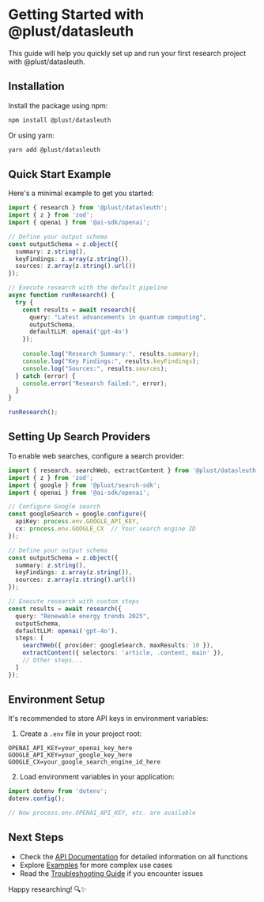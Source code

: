 # Getting Started with @plust/datasleuth

This guide will help you quickly set up and run your first research project with @plust/datasleuth.

## Installation

Install the package using npm:

```bash
npm install @plust/datasleuth
```

Or using yarn:

```bash
yarn add @plust/datasleuth
```

## Quick Start Example

Here's a minimal example to get you started:

```typescript
import { research } from '@plust/datasleuth';
import { z } from 'zod';
import { openai } from '@ai-sdk/openai';

// Define your output schema
const outputSchema = z.object({
  summary: z.string(),
  keyFindings: z.array(z.string()),
  sources: z.array(z.string().url())
});

// Execute research with the default pipeline
async function runResearch() {
  try {
    const results = await research({
      query: "Latest advancements in quantum computing",
      outputSchema,
      defaultLLM: openai('gpt-4o')
    });
    
    console.log("Research Summary:", results.summary);
    console.log("Key Findings:", results.keyFindings);
    console.log("Sources:", results.sources);
  } catch (error) {
    console.error("Research failed:", error);
  }
}

runResearch();
```

## Setting Up Search Providers

To enable web searches, configure a search provider:

```typescript
import { research, searchWeb, extractContent } from '@plust/datasleuth';
import { z } from 'zod';
import { google } from '@plust/search-sdk';
import { openai } from '@ai-sdk/openai';

// Configure Google search
const googleSearch = google.configure({
  apiKey: process.env.GOOGLE_API_KEY,
  cx: process.env.GOOGLE_CX  // Your search engine ID
});

// Define your output schema
const outputSchema = z.object({
  summary: z.string(),
  keyFindings: z.array(z.string()),
  sources: z.array(z.string().url())
});

// Execute research with custom steps
const results = await research({
  query: "Renewable energy trends 2025",
  outputSchema,
  defaultLLM: openai('gpt-4o'),
  steps: [
    searchWeb({ provider: googleSearch, maxResults: 10 }),
    extractContent({ selectors: 'article, .content, main' }),
    // Other steps...
  ]
});
```

## Environment Setup

It's recommended to store API keys in environment variables:

1. Create a `.env` file in your project root:

```
OPENAI_API_KEY=your_openai_key_here
GOOGLE_API_KEY=your_google_key_here
GOOGLE_CX=your_google_search_engine_id_here
```

2. Load environment variables in your application:

```typescript
import dotenv from 'dotenv';
dotenv.config();

// Now process.env.OPENAI_API_KEY, etc. are available
```

## Next Steps

- Check the [API Documentation](./docs/api/index.md) for detailed information on all functions
- Explore [Examples](./examples/) for more complex use cases
- Read the [Troubleshooting Guide](./docs/troubleshooting.md) if you encounter issues

Happy researching! 🔍✨